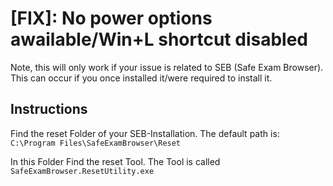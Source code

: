 # [FIX]: No power options awailable/Win+L shortcut disabled 
Note, this will only work if your issue is related to SEB (Safe Exam Browser).
This can occur if you once installed it/were required to install it.

## Instructions

Find the reset Folder of your SEB-Installation. The default path is:
`C:\Program Files\SafeExamBrowser\Reset`

In this Folder Find the reset Tool. The Tool is called
`SafeExamBrowser.ResetUtility.exe`
